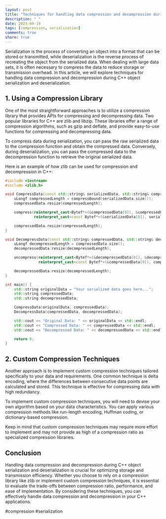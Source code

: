 ```yaml
---
layout: post
title: "Techniques for handling data compression and decompression during C++ object serialization and deserialization"
description: " "
date: 2023-09-19
tags: [compression, serialization]
comments: true
share: true
---
```


Serialization is the process of converting an object into a format that can be stored or transmitted, while deserialization is the reverse process of recreating the object from the serialized data. When dealing with large data sets, it is often necessary to compress the data to reduce storage or transmission overhead. In this article, we will explore techniques for handling data compression and decompression during C++ object serialization and deserialization.

## 1. Using a Compression Library

One of the most straightforward approaches is to utilize a compression library that provides APIs for compressing and decompressing data. Two popular libraries for C++ are zlib and libzip. These libraries offer a range of compression algorithms, such as gzip and deflate, and provide easy-to-use functions for compressing and decompressing data.

To compress data during serialization, you can pass the raw serialized data to the compression function and obtain the compressed data. Conversely, during deserialization, you can pass the compressed data to the decompression function to retrieve the original serialized data.

Here is an example of how zlib can be used for compression and decompression in C++:

```cpp
#include <iostream>
#include <zlib.h>

void CompressData(const std::string& serializedData, std::string& compressedData) {
    uLongf compressedLength = compressBound(serializedData.size());
    compressedData.resize(compressedLength);

    compress(reinterpret_cast<Bytef*>(&compressedData[0]), &compressedLength,
             reinterpret_cast<const Bytef*>(&serializedData[0]), serializedData.size());

    compressedData.resize(compressedLength);
}

void DecompressData(const std::string& compressedData, std::string& decompressedData) {
    uLongf decompressedLength = compressedData.size();
    decompressedData.resize(decompressedLength);

    uncompress(reinterpret_cast<Bytef*>(&decompressedData[0]), &decompressedLength,
               reinterpret_cast<const Bytef*>(&compressedData[0]), compressedData.size());

    decompressedData.resize(decompressedLength);
}

int main() {
    std::string originalData = "Your serialized data goes here...";
    std::string compressedData;
    std::string decompressedData;

    CompressData(originalData, compressedData);
    DecompressData(compressedData, decompressedData);

    std::cout << "Original Data: " << originalData << std::endl;
    std::cout << "Compressed Data: " << compressedData << std::endl;
    std::cout << "Decompressed Data: " << decompressedData << std::endl;

    return 0;
}
```

## 2. Custom Compression Techniques

Another approach is to implement custom compression techniques tailored specifically to your data and requirements. One common technique is delta encoding, where the differences between consecutive data points are calculated and stored. This technique is effective for compressing data with high redundancy.

To implement custom compression techniques, you will need to devise your own algorithm based on your data characteristics. You can apply various compression methods like run-length encoding, Huffman coding, or dictionary-based compression.

Keep in mind that custom compression techniques may require more effort to implement and may not provide as high of a compression ratio as specialized compression libraries.

## Conclusion

Handling data compression and decompression during C++ object serialization and deserialization is crucial for optimizing storage and transmission efficiency. Whether you choose to rely on a compression library like zlib or implement custom compression techniques, it is essential to evaluate the trade-offs between compression ratio, performance, and ease of implementation. By considering these techniques, you can effectively handle data compression and decompression in your C++ applications.

#compression #serialization